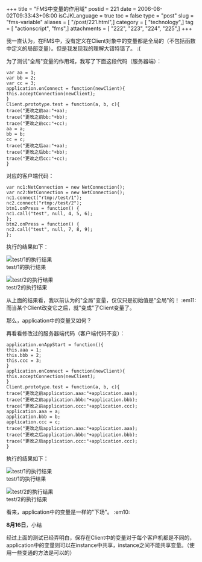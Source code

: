 +++
title = "FMS中变量的作用域"
postid = 221
date = 2006-08-02T09:33:43+08:00
isCJKLanguage = true
toc = false
type = "post"
slug = "fms-variable"
aliases = [ "/post/221.html",]
category = [ "technology",]
tag = [ "actionscript", "fms",]
attachments = [ "222", "223", "224", "225",]
+++


我一直认为，在FMS中，没有定义在Client对象中的变量都是全局的（不包括函数中定义的局部变量）。但是我发现我的理解大错特错了。
:(

为了测试"全局"变量的作用域，我写了下面这段代码（服务器端）：

<!--more-->

``` {line="1" file="main.asc" lang="actionscript"}
var aa = 1;
var bb = 2;
var cc = 3;
application.onConnect = function(newClient){
this.acceptConnection(newClient);
}
Client.prototype.test = function(a, b, c){
trace("更改之前aa:"+aa);
trace("更改之前bb:"+bb);
trace("更改之前cc:"+cc);
aa = a;
bb = b;
cc = c;
trace("更改之后aa:"+aa);
trace("更改之后bb:"+bb);
trace("更改之后cc:"+cc);
}
```

对应的客户端代码：

``` {line="1" file="root.as" lang="actionscript"}
var nc1:NetConnection = new NetConnection();
var nc2:NetConnection = new NetConnection();
nc1.connect("rtmp:/test/1");
nc2.connect("rtmp:/test/2");
btn1.onPress = function() {
nc1.call("test", null, 4, 5, 6);
};
btn2.onPress = function() {
nc2.call("test", null, 7, 8, 9);
};
```

执行的结果如下：

![test/1的执行结果](/uploads/2006/08/fms_var_1.png)  
test/1的执行结果

![test/2的执行结果](/uploads/2006/08/fms_var_2.png)  
test/2的执行结果

从上面的结果看，我以前认为的"全局"变量，仅仅只是初始值是"全局"的！
:em11: 而当某个Client改变它之后，就"变成"了Client变量了。

那么，application中的变量又如何？

再看看修改过的服务器端代码（客户端代码不变）：

``` {line="1" file="main.asc" lang="actionscript"}
application.onAppStart = function(){
this.aaa = 1;
this.bbb = 2;
this.ccc = 3;
}
application.onConnect = function(newClient){
this.acceptConnection(newClient);
}
Client.prototype.test = function(a, b, c){
trace("更改之前application.aaa:"+application.aaa);
trace("更改之前application.bbb:"+application.bbb);
trace("更改之前application.ccc:"+application.ccc);
application.aaa = a;
application.bbb = b;
application.ccc = c;
trace("更改之后application.aaa:"+application.aaa);
trace("更改之后application.bbb:"+application.bbb);
trace("更改之后application.ccc:"+application.ccc);
}
```

执行的结果如下：

![test/1的执行结果](/uploads/2006/08/fms_var_app_1.png)  
test/1的执行结果

![test/2的执行结果](/uploads/2006/08/fms_var_app_2.png)  
test/2的执行结果

看来，application中的变量是一样的"下场"。 :em10:

**8月16日**，小结

经过上面的测试已经弄明白，保存在Client中的变量对于每个客户机都是不同的，application中的变量则可以在instance中共享，instance之间不能共享变量。（使用一些变通的方法是可以的）

